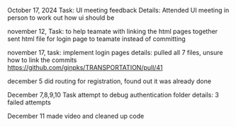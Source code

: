 October 17, 2024
Task: UI meeting feedback
Details: Attended UI meeting in person to work out how ui should be


november 12,
Task: to help teamate with linking the html pages together
sent html file for login page to teamate instead of committing

november 17, 
task: implement login pages
details: pulled all 7 files, unsure how to link the commits
https://github.com/ginpks/TRANSPORTATION/pull/41

december 5
did routing for registration, found out it was already done

December 7,8,9,10
Task attempt to debug authentication folder
details: 3 failed attempts

December 11
made video and cleaned up code

